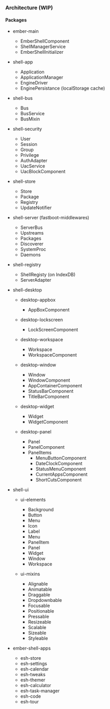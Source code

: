 ### Architecture (WIP)

#### Packages

- ember-main
  - EmberShellComponent
  - ShellManagerService
  - EmberShellInitializer

- shell-app
  - Application
  - ApplicationManager
  - EngineDriver
  - EnginePersistance (localStorage cache)

- shell-bus
  - Bus
  - BusService
  - BusMixin

- shell-security
  - User
  - Session
  - Group
  - Privilege
  - AuthAdapter
  - UacService
  - UacBlockComponent

- shell-store
  - Store
  - Package
  - Registry
  - UpdateNotifier

- shell-server (fastboot-middlewares)
  - ServerBus
  - Upstreams
  - Packages
  - Discoverer
  - SystemProc
  - Daemons

- shell-registry
  - ShellRegisty (on IndexDB)
  - ServerAdapter

- shell-desktop
  - desktop-appbox
    - AppBoxComponent

  - desktop-lockscreen
    - LockScreenComponent

  - desktop-workspace
    - Workspace
    - WorkspaceComponent

  - desktop-window
    - Window
    - WindowComponent
    - AppContainerComponent
    - StatusBarComponent
    - TitleBarComponent

  - desktop-widget
    - Widget
    - WidgetComponent

  - desktop-panel
    - Panel
    - PanelComponent
    - PanelItems
      - MenuButtonComponent
      - DateClockComponent
      - StatusMenuComponent
      - CurrentAppsComponent
      - ShortCutsComponent

- shell-ui

  - ui-elements
    - Background
    - Button
    - Menu
    - Icon
    - Label
    - Menu
    - PanelItem
    - Panel
    - Widget
    - Window
    - Workspace

  - ui-mixins
    - Alignable
    - Animatable
    - Draggable
    - Dropdownbable
    - Focusable
    - Positionable
    - Pressable
    - Resizeable
    - Scalable
    - Sizeable
    - Styleable

- ember-shell-apps
  - esh-store
  - esh-settings
  - esh-calendar
  - esh-tweaks
  - esh-themer
  - esh-calculator
  - esh-task-manager
  - esh-code
  - esh-tour